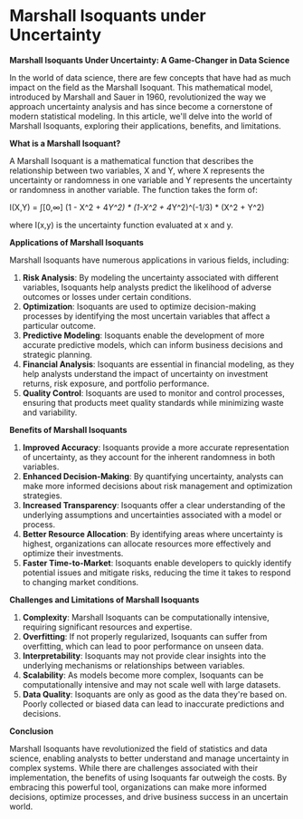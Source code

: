 # Marshall Isoquants under Uncertainty

**Marshall Isoquants Under Uncertainty: A Game-Changer in Data Science**

In the world of data science, there are few concepts that have had as much impact on the field as the Marshall Isoquant. This mathematical model, introduced by Marshall and Sauer in 1960, revolutionized the way we approach uncertainty analysis and has since become a cornerstone of modern statistical modeling. In this article, we'll delve into the world of Marshall Isoquants, exploring their applications, benefits, and limitations.

**What is a Marshall Isoquant?**

A Marshall Isoquant is a mathematical function that describes the relationship between two variables, X and Y, where X represents the uncertainty or randomness in one variable and Y represents the uncertainty or randomness in another variable. The function takes the form of:

I(X,Y) = ∫[0,∞] (1 - X^2 + 4*Y^2) \* (1-X^2 + 4*Y^2)^(-1/3) \* (X^2 + Y^2)

where I(x,y) is the uncertainty function evaluated at x and y.

**Applications of Marshall Isoquants**

Marshall Isoquants have numerous applications in various fields, including:

1. **Risk Analysis**: By modeling the uncertainty associated with different variables, Isoquants help analysts predict the likelihood of adverse outcomes or losses under certain conditions.
2. **Optimization**: Isoquants are used to optimize decision-making processes by identifying the most uncertain variables that affect a particular outcome.
3. **Predictive Modeling**: Isoquants enable the development of more accurate predictive models, which can inform business decisions and strategic planning.
4. **Financial Analysis**: Isoquants are essential in financial modeling, as they help analysts understand the impact of uncertainty on investment returns, risk exposure, and portfolio performance.
5. **Quality Control**: Isoquants are used to monitor and control processes, ensuring that products meet quality standards while minimizing waste and variability.

**Benefits of Marshall Isoquants**

1. **Improved Accuracy**: Isoquants provide a more accurate representation of uncertainty, as they account for the inherent randomness in both variables.
2. **Enhanced Decision-Making**: By quantifying uncertainty, analysts can make more informed decisions about risk management and optimization strategies.
3. **Increased Transparency**: Isoquants offer a clear understanding of the underlying assumptions and uncertainties associated with a model or process.
4. **Better Resource Allocation**: By identifying areas where uncertainty is highest, organizations can allocate resources more effectively and optimize their investments.
5. **Faster Time-to-Market**: Isoquants enable developers to quickly identify potential issues and mitigate risks, reducing the time it takes to respond to changing market conditions.

**Challenges and Limitations of Marshall Isoquants**

1. **Complexity**: Marshall Isoquants can be computationally intensive, requiring significant resources and expertise.
2. **Overfitting**: If not properly regularized, Isoquants can suffer from overfitting, which can lead to poor performance on unseen data.
3. **Interpretability**: Isoquants may not provide clear insights into the underlying mechanisms or relationships between variables.
4. **Scalability**: As models become more complex, Isoquants can be computationally intensive and may not scale well with large datasets.
5. **Data Quality**: Isoquants are only as good as the data they're based on. Poorly collected or biased data can lead to inaccurate predictions and decisions.

**Conclusion**

Marshall Isoquants have revolutionized the field of statistics and data science, enabling analysts to better understand and manage uncertainty in complex systems. While there are challenges associated with their implementation, the benefits of using Isoquants far outweigh the costs. By embracing this powerful tool, organizations can make more informed decisions, optimize processes, and drive business success in an uncertain world.
